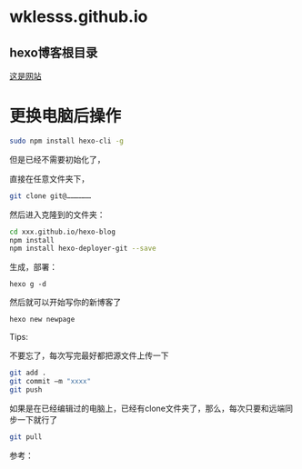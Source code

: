 # wklesss.github.io
## hexo博客根目录
[这是网站](https://wklesss.github.io/)

# 更换电脑后操作
```bash
sudo npm install hexo-cli -g
```

但是已经不需要初始化了，

直接在任意文件夹下，

```bash
git clone git@………………
```

然后进入克隆到的文件夹：

```bash
cd xxx.github.io/hexo-blog
npm install
npm install hexo-deployer-git --save
```

生成，部署：

```
hexo g -d
```


然后就可以开始写你的新博客了

```bash
hexo new newpage
```


Tips:

不要忘了，每次写完最好都把源文件上传一下

```bash
git add .
git commit –m "xxxx"
git push 
```

如果是在已经编辑过的电脑上，已经有clone文件夹了，那么，每次只要和远端同步一下就行了

```bash
git pull
```

参考：

[使用hexo，如果换了电脑怎么更新博客？]: https://www.zhihu.com/question/21193762



